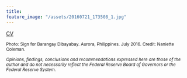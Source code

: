 ```yaml
---
title:
feature_image: "/assets/20160721_173508_1.jpg"
---
```



[CV](/assets/ETroland_CV_JUN2020_website.pdf)

<small>Photo: Sign for Barangay Dibayabay. Aurora, Philippines. July 2016. Credit: Naniette Coleman.</small>


<small><i>Opinions, findings, conclusions and recommendations expressed here are those of the author and do not necessarily reflect the Federal Reserve Board of Governors or the Federal Reserve System.</i></small>
